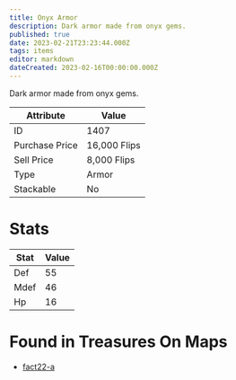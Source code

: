 ```yaml
---
title: Onyx Armor
description: Dark armor made from onyx gems.
published: true
date: 2023-02-21T23:23:44.000Z
tags: items
editor: markdown
dateCreated: 2023-02-16T00:00:00.000Z
---
```


Dark armor made from onyx gems.

|Attribute|Value|
|-|-|
|ID|1407|
|Purchase Price|16,000 Flips|
|Sell Price|8,000 Flips|
|Type|Armor|
|Stackable|No|

# Stats
|Stat|Value|
|-|-|
|Def|55|
|Mdef|46|
|Hp|16|

# Found in Treasures On Maps
 * [fact22-a](/maps/fact22-a)